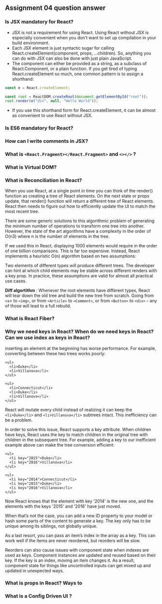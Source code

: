 ## Assignment 04 question answer

### Is JSX mandatory for React?

- JSX is not a requirement for using React. Using React without JSX is especially convenient when you don’t want to set up compilation in your build environment.
- Each JSX element is just syntactic sugar for calling React.createElement(component, props, ...children). So, anything you can do with JSX can also be done with just plain JavaScript.
- The component can either be provided as a string, as a subclass of React.Component, or a plain function. If you get tired of typing React.createElement so much, one common pattern is to assign a shorthand:

```javascript
const e = React.createElement;

const root = ReactDOM.createRoot(document.getElementById("root"));
root.render(e("div", null, "Hello World"));
```

- If you use this shorthand form for React.createElement, it can be almost as convenient to use React without JSX.

### Is ES6 mandatory for React?

### How can I write comments in JSX?

### What is `<React.Fragment></React.Fragment>` and `<></>` ?

### What is Virtual DOM?

### What is Reconciliation in React?

When you use React, at a single point in time you can think of the render() function as creating a tree of React elements. On the next state or props update, that render() function will return a different tree of React elements. React then needs to figure out how to efficiently update the UI to match the most recent tree.

There are some generic solutions to this algorithmic problem of generating the minimum number of operations to transform one tree into another. However, the state of the art algorithms have a complexity in the order of O(n3) where n is the number of elements in the tree.

If we used this in React, displaying 1000 elements would require in the order of one billion comparisons. This is far too expensive. Instead, React implements a heuristic O(n) algorithm based on two assumptions:

Two elements of different types will produce different trees.
The developer can hint at which child elements may be stable across different renders with a key prop.
In practice, these assumptions are valid for almost all practical use cases.

**Diff algortithm** : Whenever the root elements have different types, React will tear down the old tree and build the new tree from scratch. Going from `<a`> to `<img>`, or from `<Article>` to `<Comment>`, or from `<Button>` to `<div>` - any of those will lead to a full rebuild.

### What is React Fiber?

### Why we need keys in React? When do we need keys in React? Can we use index as keys in React?

inserting an element at the beginning has worse performance. For example, converting between these two trees works poorly:

```JSX
<ul>
  <li>Duke</li>
  <li>Villanova</li>
</ul>

<ul>
  <li>Connecticut</li>
  <li>Duke</li>
  <li>Villanova</li>
</ul>
```

React will mutate every child instead of realizing it can keep the `<li>Duke</li>` and `<li>Villanova</li>` subtrees intact. This inefficiency can be a problem.

In order to solve this issue, React supports a key attribute. When children have keys, React uses the key to match children in the original tree with children in the subsequent tree. For example, adding a key to our inefficient example above can make the tree conversion efficient:

```JSX
<ul>
  <li key="2015">Duke</li>
  <li key="2016">Villanova</li>
</ul>

<ul>
  <li key="2014">Connecticut</li>
  <li key="2015">Duke</li>
  <li key="2016">Villanova</li>
</ul>
```

Now React knows that the element with key '2014' is the new one, and the elements with the keys '2015' and '2016' have just moved.

When that’s not the case, you can add a new ID property to your model or hash some parts of the content to generate a key. The key only has to be unique among its siblings, not globally unique.

As a last resort, you can pass an item’s index in the array as a key. This can work well if the items are never reordered, but reorders will be slow.

Reorders can also cause issues with component state when indexes are used as keys. Component instances are updated and reused based on their key. If the key is an index, moving an item changes it. As a result, component state for things like uncontrolled inputs can get mixed up and updated in unexpected ways.

### What is props in React? Ways to

### What is a Config Driven UI ?
